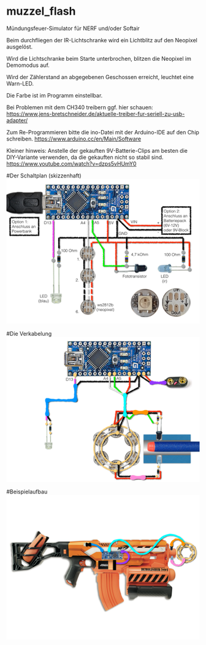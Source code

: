 # muzzel_flash
Mündungsfeuer-Simulator für NERF und/oder Softair 

Beim durchfliegen der IR-Lichtschranke wird ein Lichtblitz auf den Neopixel ausgelöst.

Wird die Lichtschranke beim Starte unterbrochen, blitzen die Neopixel im Demomodus auf.

Wird der Zählerstand an abgegebenen Geschossen erreicht, leuchtet eine Warn-LED.

Die Farbe ist im Programm einstellbar.

Bei Problemen mit dem CH340 treibern ggf. hier schauen:
https://www.jens-bretschneider.de/aktuelle-treiber-fur-seriell-zu-usb-adapter/

Zum Re-Programmieren bitte die ino-Datei mit der Arduino-IDE auf den Chip schreiben.
https://www.arduino.cc/en/Main/Software

Kleiner hinweis: Anstelle der gekauften 9V-Batterie-Clips am besten die DIY-Variante verwenden,
da die gekauften nicht so stabil sind.
https://www.youtube.com/watch?v=dzps5vHUmY0

#Der Schaltplan (skizzenhaft)
![Der Schaltplan (skizzenhaft)](https://github.com/BKTRIE/muzzel_flash/blob/master/muzzleflash001.png)

#Die Verkabelung
![Die Verkabelung](https://github.com/BKTRIE/muzzel_flash/blob/master/muzzleflash002.png)

#Beispielaufbau
![Beispielaufbau](https://github.com/BKTRIE/muzzel_flash/blob/master/muzzleflash003.png)
